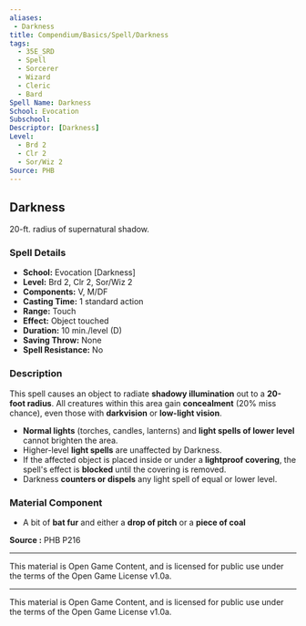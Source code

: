 ```yaml
---
aliases:
 - Darkness
title: Compendium/Basics/Spell/Darkness
tags:
  - 35E_SRD
  - Spell
  - Sorcerer
  - Wizard
  - Cleric
  - Bard
Spell Name: Darkness
School: Evocation
Subschool: 
Descriptor: [Darkness]
Level:
  - Brd 2
  - Clr 2
  - Sor/Wiz 2
Source: PHB
---
```


## Darkness

20-ft. radius of supernatural shadow.

### Spell Details

- **School:** Evocation [Darkness]  
- **Level:** Brd 2, Clr 2, Sor/Wiz 2  
- **Components:** V, M/DF  
- **Casting Time:** 1 standard action  
- **Range:** Touch  
- **Effect:** Object touched  
- **Duration:** 10 min./level (D)  
- **Saving Throw:** None  
- **Spell Resistance:** No  

### Description

This spell causes an object to radiate **shadowy illumination** out to a **20-foot radius**. All creatures within this area gain **concealment** (20% miss chance), even those with **darkvision** or **low-light vision**.

- **Normal lights** (torches, candles, lanterns) and **light spells of lower level** cannot brighten the area.  
- Higher-level **light spells** are unaffected by Darkness.  
- If the affected object is placed inside or under a **lightproof covering**, the spell's effect is **blocked** until the covering is removed.  
- Darkness **counters or dispels** any light spell of equal or lower level.

### Material Component

- A bit of **bat fur** and either a **drop of pitch** or a **piece of coal**


**Source :** PHB P216

---

This material is Open Game Content, and is licensed for public use under  
the terms of the Open Game License v1.0a.

---

This material is Open Game Content, and is licensed for public use under the terms of the Open Game License v1.0a.
